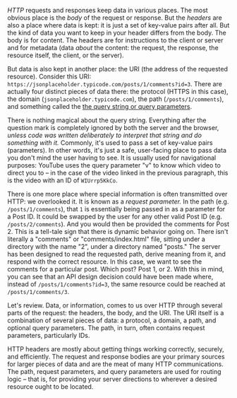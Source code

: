 *HTTP* requests and responses keep data in various places. The most obvious place is the *body* of the request or response. But the *headers* are also a place where data is kept: it is just a set of key-value pairs after all. But the kind of data you want to keep in your header differs from the body. The body is for content. The headers are for instructions to the client or server and for metadata (data *about* the content: the request, the response, the resource itself, the client, or the server).

But data is also kept in another place: the URI (the address of the requested resource). Consider this URI: `https://jsonplaceholder.typicode.com/posts/1/comments?id=3`. There are actually four distinct pieces of data there: the protocol (HTTPS in this case), the domain (`jsonplaceholder.typicode.com`), the path (`/posts/1/comments`), and something called the [the query string or query parameters](https://www.youtube.com/watch?v=WIUrrp5KkCo).

There is nothing magical about the query string. Everything after the question mark is completely ignored by both the server and the browser, *unless code was written deliberately to interpret that string and do something with it.* Commonly, it's used to pass a set of key-value pairs (parameters). In other words, it's just a safe, user-facing place to pass data you don't mind the user having to see. It is usually used for navigational purposes: YouTube uses the query parameter "v" to know which video to direct you to – in the case of the video linked in the previous paragraph, this is the video with an ID of `WIUrrp5KkCo`.

There is one more place where special information is often transmitted over HTTP: we overlooked it. It is known as a *request parameter.* In the path (e.g. `/posts/1/comments`), that `1` is essentially being passed in as a parameter for a Post ID. It could be swapped by the user for any other valid Post ID (e.g. `/posts/2/comments`). And you would then be provided the comments for Post 2. This is a tell-tale sign that there is dynamic behavior going on. There isn't literally a "comments" or "comments/index.html" file, sitting under a directory with the name "2", under a directory named "posts." The server has been designed to read the requested path, derive meaning from it, and respond with the correct resource. In this case, we want to see the comments for a particular post. Which post? Post 1, or 2. With this in mind, you can see that an API design decision could have been made where, instead of `/posts/1/comments?id=3`, the same resource could be reached at `/posts/1/comments/3`.

Let's review. Data, or information, comes to us over HTTP through several parts of the request: the headers, the body, and the URI. The URI itself is a combination of several pieces of data: a protocol, a domain, a path, and optional query parameters. The path, in turn, often contains request parameters, particularly IDs.

HTTP headers are mostly about getting things working correctly, securely, and efficiently. The request and response bodies are your primary sources for larger pieces of data and are the meat of many HTTP communications. The path, request parameters, and query parameters are used for routing logic – that is, for providing your server directions to wherever a desired resource ought to be located.